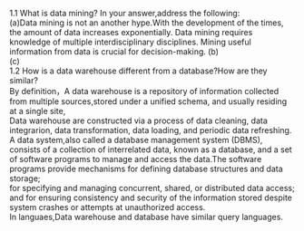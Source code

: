 1.1 What is data mining? In your answer,address the following:<br>
(a)Data mining is not an another hype.With the development of the times, the amount of data increases exponentially. Data mining requires knowledge of multiple interdisciplinary disciplines. Mining useful information from data is crucial for decision-making.
(b)<br>
(c)<br>
1.2 How is a data warehouse different from a database?How are they similar? <br>
By definition，A data warehouse is a repository of information collected from multiple sources,stored under a unified schema, and usually residing at a single site, <br>
Data warehouse are constructed via a process of data cleaning, data integrarion, data transformation, data loading, and periodic data refreshing.<br>
A data system,also called a database management system (DBMS), consists of a collection of interrelated data, known as a database, and a set of software programs to manage and access the data.The software programs provide mechanisms for defining database structures and data storage;<br>
for specifying and managing concurrent, shared, or distributed data access; and for ensuring consistency and security of the information stored despite system crashes or attempts at unauthorized access.<br>
In languaes,Data warehouse and database have similar query languages.
